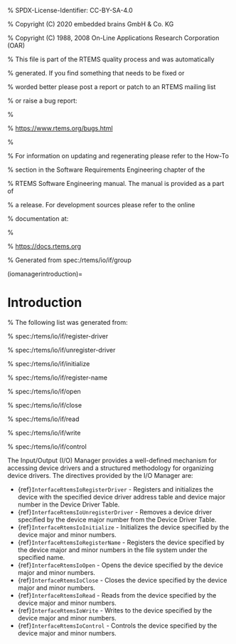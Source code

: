 % SPDX-License-Identifier: CC-BY-SA-4.0

% Copyright (C) 2020 embedded brains GmbH & Co. KG

% Copyright (C) 1988, 2008 On-Line Applications Research Corporation (OAR)

% This file is part of the RTEMS quality process and was automatically

% generated.  If you find something that needs to be fixed or

% worded better please post a report or patch to an RTEMS mailing list

% or raise a bug report:

%

% https://www.rtems.org/bugs.html

%

% For information on updating and regenerating please refer to the How-To

% section in the Software Requirements Engineering chapter of the

% RTEMS Software Engineering manual.  The manual is provided as a part of

% a release.  For development sources please refer to the online

% documentation at:

%

% https://docs.rtems.org

% Generated from spec:/rtems/io/if/group

(iomanagerintroduction)=

# Introduction

% The following list was generated from:

% spec:/rtems/io/if/register-driver

% spec:/rtems/io/if/unregister-driver

% spec:/rtems/io/if/initialize

% spec:/rtems/io/if/register-name

% spec:/rtems/io/if/open

% spec:/rtems/io/if/close

% spec:/rtems/io/if/read

% spec:/rtems/io/if/write

% spec:/rtems/io/if/control

The Input/Output (I/O) Manager provides a well-defined mechanism for accessing
device drivers and a structured methodology for organizing device drivers. The
directives provided by the I/O Manager are:

- {ref}`InterfaceRtemsIoRegisterDriver` - Registers and initializes the device
  with the specified device driver address table and device major number in the
  Device Driver Table.
- {ref}`InterfaceRtemsIoUnregisterDriver` - Removes a device driver specified
  by the device major number from the Device Driver Table.
- {ref}`InterfaceRtemsIoInitialize` - Initializes the device specified by the
  device major and minor numbers.
- {ref}`InterfaceRtemsIoRegisterName` - Registers the device specified by the
  device major and minor numbers in the file system under the specified name.
- {ref}`InterfaceRtemsIoOpen` - Opens the device specified by the device major
  and minor numbers.
- {ref}`InterfaceRtemsIoClose` - Closes the device specified by the device
  major and minor numbers.
- {ref}`InterfaceRtemsIoRead` - Reads from the device specified by the device
  major and minor numbers.
- {ref}`InterfaceRtemsIoWrite` - Writes to the device specified by the device
  major and minor numbers.
- {ref}`InterfaceRtemsIoControl` - Controls the device specified by the device
  major and minor numbers.

